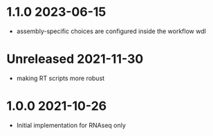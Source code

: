# 1.1.0 2023-06-15
- assembly-specific choices are configured inside the workflow wdl
# Unreleased 2021-11-30
- making RT scripts more robust
# 1.0.0 2021-10-26
- Initial implementation for RNAseq only
